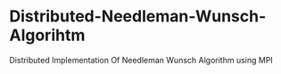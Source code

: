 # Distributed-Needleman-Wunsch-Algorihtm
Distributed Implementation Of Needleman Wunsch Algorithm using MPI
